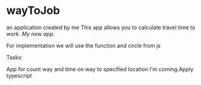 # wayToJob
an application created by me
This app allows you to calculate travel time to work. 
<i>My new app.</i>

For implementation we will use the function and circle from js

Tasks:

App for count way and time on way to specified location
I'm coming.Apply typescript
